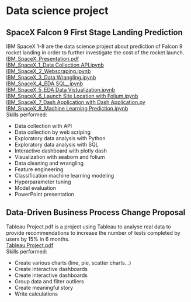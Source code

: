 <h1>Data science project</h1>
<body>
  <h2>SpaceX Falcon 9 First Stage Landing Prediction</h2>
  <p>IBM SpaceX 1-8 are the data science project about prediction of Falcon 9 rocket landing in order to further investigate the cost of the rocket launch.
    <a href='https://github.com/JasonLau-98/My-DS-Project/blob/main/IBM_SpaceX_Presentation.pdf'><br>IBM_SpaceX_Presentation.pdf</a>
    <a href='https://github.com/JasonLau-98/My-DS-Project/blob/main/IBM_SpaceX_1_Data%20Collection%20API.ipynb'><br>IBM_SpaceX_1_Data Collection API.ipynb</a>
    <a href='https://github.com/JasonLau-98/My-DS-Project/blob/main/IBM_SpaceX_2_Webscraping.ipynb'><br>IBM_SpaceX_2_Webscraping.ipynb</a>
    <a href='https://github.com/JasonLau-98/My-DS-Project/blob/main/IBM_SpaceX_3_Data%20Wrangling.ipynb'><br>IBM_SpaceX_3_Data Wrangling.ipynb</a>
    <a href='https://github.com/JasonLau-98/My-DS-Project/blob/main/IBM_SpaceX_4_EDA%20SQL_.ipynb'><br>IBM_SpaceX_4_EDA SQL_.ipynb</a>
    <a href='https://github.com/JasonLau-98/My-DS-Project/blob/main/IBM_SpaceX_5_EDA%20Data%20Vistualization.ipynb'><br>IBM_SpaceX_5_EDA Data Vistualization.ipynb</a>
    <a href='https://github.com/JasonLau-98/My-DS-Project/blob/main/IBM_SpaceX_6_Launch%20Site%20Location%20with%20Folium.ipynb'><br>IBM_SpaceX_6_Launch Site Location with Folium.ipynb</a>
    <a href='https://github.com/JasonLau-98/My-DS-Project/blob/main/IBM_SpaceX_7_Dash%20Application%20with%20Dash%20Application.py'><br>IBM_SpaceX_7_Dash Application with Dash Application.py</a>
    <a href='https://github.com/JasonLau-98/My-DS-Project/blob/main/IBM_SpaceX_8_Machine%20Learning%20Prediction.ipynb'><br>IBM_SpaceX_8_Machine Learning Prediction.ipynb</a>
  <br>Skills performed:
  <ul>
    <li>Data collection with API</li>
    <li>Data collection by web scriping</li>
    <li>Exploratory data analysis with Python</li>
    <li>Exploratory data analysis with SQL</li>
    <li>Interactive dashboard with plotly dash</li>
    <li>Visualization with seaborn and folium</li>
    <li>Data cleaning and wrangling</li>
    <li>Feature engineering</li>
    <li>Classification machine learning modeling</li>
    <li>Hyperparameter tuning</li>
    <li>Model evaluation</li>
    <li>PowerPoint presentation</li>
  </ul>
  </p>
  <h2>Data-Driven Business Process Change Proposal</h2>
  <p>Tableau Project.pdf is a project using Tableau to analyse real data to provide recommendations to increase the number of tests completed by users by 15% in 6 months.
  <a href=https://github.com/JasonLau-98/My-DS-Project/blob/main/Tableau%20Project.pdf><br>Tableau Project.pdf</a>
  <br>Skills performed:
  <ul>
    <li>Create various charts (line, pie, scatter charts...)</li>
    <li>Create interactive dashboards</li>
    <li>Create interactive dashboards</li>
    <li>Group data and filter outliers</li>
    <li>Create meaningful story</li>
    <li>Write calculations</li>
  </ul>
  </p>
</body>
